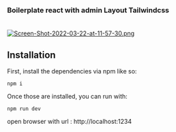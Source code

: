 ### Boilerplate react with admin Layout Tailwindcss <br /><br />

[![Screen-Shot-2022-03-22-at-11-57-30.png](https://i.postimg.cc/zGLqL0tW/Screen-Shot-2022-03-22-at-11-57-30.png)](https://postimg.cc/FYQM8gQs)

## Installation

First, install the dependencies via npm like so:

```
npm i
```

Once those are installed, you can run with:

```
npm run dev
```

open browser with url : http://localhost:1234




